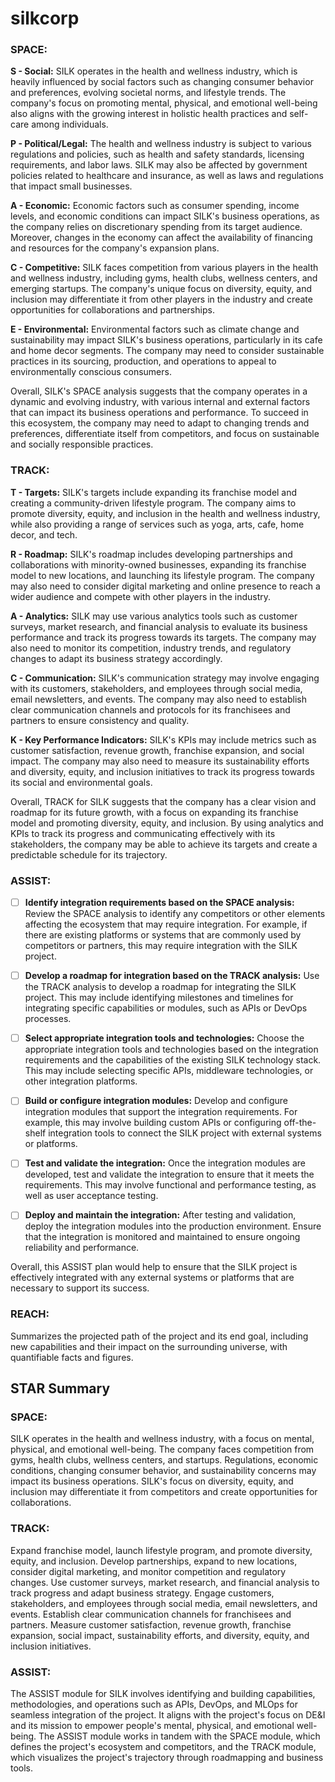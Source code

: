 # silkcorp


### **SPACE:**

**S - Social:** SILK operates in the health and wellness industry, which is heavily influenced by social factors such as changing consumer behavior and preferences, evolving societal norms, and lifestyle trends. The company's focus on promoting mental, physical, and emotional well-being also aligns with the growing interest in holistic health practices and self-care among individuals.

**P - Political/Legal:** The health and wellness industry is subject to various regulations and policies, such as health and safety standards, licensing requirements, and labor laws. SILK may also be affected by government policies related to healthcare and insurance, as well as laws and regulations that impact small businesses.

**A - Economic:** Economic factors such as consumer spending, income levels, and economic conditions can impact SILK's business operations, as the company relies on discretionary spending from its target audience. Moreover, changes in the economy can affect the availability of financing and resources for the company's expansion plans.

**C - Competitive:** SILK faces competition from various players in the health and wellness industry, including gyms, health clubs, wellness centers, and emerging startups. The company's unique focus on diversity, equity, and inclusion may differentiate it from other players in the industry and create opportunities for collaborations and partnerships.

**E - Environmental:** Environmental factors such as climate change and sustainability may impact SILK's business operations, particularly in its cafe and home decor segments. The company may need to consider sustainable practices in its sourcing, production, and operations to appeal to environmentally conscious consumers.

Overall, SILK's SPACE analysis suggests that the company operates in a dynamic and evolving industry, with various internal and external factors that can impact its business operations and performance. To succeed in this ecosystem, the company may need to adapt to changing trends and preferences, differentiate itself from competitors, and focus on sustainable and socially responsible practices.

### **TRACK:**
**T - Targets:** SILK's targets include expanding its franchise model and creating a community-driven lifestyle program. The company aims to promote diversity, equity, and inclusion in the health and wellness industry, while also providing a range of services such as yoga, arts, cafe, home decor, and tech.

**R - Roadmap:** SILK's roadmap includes developing partnerships and collaborations with minority-owned businesses, expanding its franchise model to new locations, and launching its lifestyle program. The company may also need to consider digital marketing and online presence to reach a wider audience and compete with other players in the industry.

**A - Analytics:** SILK may use various analytics tools such as customer surveys, market research, and financial analysis to evaluate its business performance and track its progress towards its targets. The company may also need to monitor its competition, industry trends, and regulatory changes to adapt its business strategy accordingly.

**C - Communication:** SILK's communication strategy may involve engaging with its customers, stakeholders, and employees through social media, email newsletters, and events. The company may also need to establish clear communication channels and protocols for its franchisees and partners to ensure consistency and quality.

**K - Key Performance Indicators:** SILK's KPIs may include metrics such as customer satisfaction, revenue growth, franchise expansion, and social impact. The company may also need to measure its sustainability efforts and diversity, equity, and inclusion initiatives to track its progress towards its social and environmental goals.

Overall, TRACK for SILK suggests that the company has a clear vision and roadmap for its future growth, with a focus on expanding its franchise model and promoting diversity, equity, and inclusion. By using analytics and KPIs to track its progress and communicating effectively with its stakeholders, the company may be able to achieve its targets and create a predictable schedule for its trajectory.

### **ASSIST:**
- [ ] **Identify integration requirements based on the SPACE analysis:** Review the SPACE analysis to identify any competitors or other elements affecting the ecosystem that may require integration. For example, if there are existing platforms or systems that are commonly used by competitors or partners, this may require integration with the SILK project.

- [ ] **Develop a roadmap for integration based on the TRACK analysis:** Use the TRACK analysis to develop a roadmap for integrating the SILK project. This may include identifying milestones and timelines for integrating specific capabilities or modules, such as APIs or DevOps processes.

- [ ] **Select appropriate integration tools and technologies:** Choose the appropriate integration tools and technologies based on the integration requirements and the capabilities of the existing SILK technology stack. This may include selecting specific APIs, middleware technologies, or other integration platforms.

- [ ] **Build or configure integration modules:** Develop and configure integration modules that support the integration requirements. For example, this may involve building custom APIs or configuring off-the-shelf integration tools to connect the SILK project with external systems or platforms.

- [ ] **Test and validate the integration:** Once the integration modules are developed, test and validate the integration to ensure that it meets the requirements. This may involve functional and performance testing, as well as user acceptance testing.

- [ ] **Deploy and maintain the integration:** After testing and validation, deploy the integration modules into the production environment. Ensure that the integration is monitored and maintained to ensure ongoing reliability and performance.

Overall, this ASSIST plan would help to ensure that the SILK project is effectively integrated with any external systems or platforms that are necessary to support its success.

### **REACH:**
Summarizes the projected path of the project and its end goal, including new capabilities and their impact on the surrounding universe, with quantifiable facts and figures.

## STAR Summary

### **SPACE:**
SILK operates in the health and wellness industry, with a focus on mental, physical, and emotional well-being. The company faces competition from gyms, health clubs, wellness centers, and startups. Regulations, economic conditions, changing consumer behavior, and sustainability concerns may impact its business operations. SILK's focus on diversity, equity, and inclusion may differentiate it from competitors and create opportunities for collaborations.

### **TRACK:**
Expand franchise model, launch lifestyle program, and promote diversity, equity, and inclusion. Develop partnerships, expand to new locations, consider digital marketing, and monitor competition and regulatory changes. Use customer surveys, market research, and financial analysis to track progress and adapt business strategy. Engage customers, stakeholders, and employees through social media, email newsletters, and events. Establish clear communication channels for franchisees and partners. Measure customer satisfaction, revenue growth, franchise expansion, social impact, sustainability efforts, and diversity, equity, and inclusion initiatives.

### **ASSIST:**
The ASSIST module for SILK involves identifying and building capabilities, methodologies, and operations such as APIs, DevOps, and MLOps for seamless integration of the project. It aligns with the project's focus on DE&I and its mission to empower people's mental, physical, and emotional well-being. The ASSIST module works in tandem with the SPACE module, which defines the project's ecosystem and competitors, and the TRACK module, which visualizes the project's trajectory through roadmapping and business tools.

